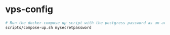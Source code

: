 # vps-config


``` bash 
# Run the docker-compose up script with the postgress password as an argument
scripts/compose-up.sh mysecretpassword
```